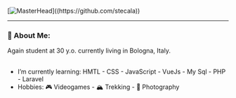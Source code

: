 [![MasterHead]([https://changes.unipol.it/wp-content/uploads/2021/11/coding.jpg](https://drive.google.com/file/d/1tAyJ9X8boLB4-pDF6rXaGMzzCrCp_oM_/view?usp=sharing))]((https://github.com/stecala))
<hr>
<h3>🐸 About Me:</h3>
Again student at 30 y.o. currently living in Bologna, Italy.<br>
<br>
<ul>
  <li>I’m currently learning: HMTL - CSS - JavaScript - VueJs - My Sql - PHP - Laravel</li>
  <li>Hobbies: 🎮 Videogames - 🏔️ Trekking - 📸 Photography</li>
</ul>
<!--
**stecala/stecala** is a  _special_ ✨ repository because its `README.md` (this file) appears on your GitHub profile.

📫 How to reach me: ...

-->
